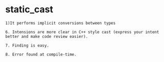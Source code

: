 # static_cast

    1)It performs implicit conversions between types

    6. Intensions are more clear in C++ style cast (express your intent better and make code review easier).

    7. Finding is easy.

    8. Error found at compile-time.
